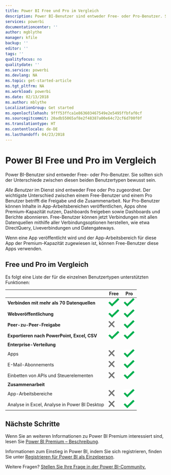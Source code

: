 ```yaml
---
title: Power BI Free und Pro im Vergleich
description: Power BI-Benutzer sind entweder Free- oder Pro-Benutzer. Sie sollten die Unterschiede zwischen diesen beiden Benutzertypen kennen.
services: powerbi
documentationcenter: ''
author: mgblythe
manager: kfile
backup: ''
editor: ''
tags: ''
qualityfocus: no
qualitydate: ''
ms.service: powerbi
ms.devlang: NA
ms.topic: get-started-article
ms.tgt_pltfrm: NA
ms.workload: powerbi
ms.date: 02/13/2018
ms.author: mblythe
LocalizationGroup: Get started
ms.openlocfilehash: 9fff53ffca1e863603467549e2e5495ffbfaf0cf
ms.sourcegitcommit: 20adb55065af8e2f48387a00e64c72cf6d700f0f
ms.translationtype: HT
ms.contentlocale: de-DE
ms.lasthandoff: 04/23/2018
---
```

# <a name="power-bi-free-vs-pro"></a>Power BI Free und Pro im Vergleich
Power BI-Benutzer sind entweder Free- oder Pro-Benutzer. Sie sollten sich der Unterschiede zwischen diesen beiden Benutzertypen bewusst sein.

*Alle Benutzer* im Dienst sind entweder Free oder Pro zugeordnet. Der wichtigste Unterschied zwischen einem Free-Benutzer und einem Pro Benutzer betrifft die Freigabe und die Zusammenarbeit. Nur Pro-Benutzer können Inhalte in App-Arbeitsbereichen veröffentlichen, Apps ohne Premium-Kapazität nutzen, Dashboards freigeben sowie Dashboards und Berichte abonnieren. Free-Benutzer können jetzt Verbindungen mit allen Datenquellen mithilfe aller Verbindungsoptionen herstellen, wie etwa DirectQuery, Liveverbindungen und Datengateways.

Wenn eine App veröffentlicht wird und der App-Arbeitsbereich für diese App der Premium-Kapazität zugewiesen ist, können Free-Benutzer diese Apps verwenden.

## <a name="free-vs-pro-comparison"></a>Free und Pro im Vergleich
Es folgt eine Liste der für die einzelnen Benutzertypen unterstützten Funktionen:

|  | Free | Pro |
| --- | --- | --- |
| **Verbinden mit mehr als 70 Datenquellen** |![](media/service-free-vs-pro/available.png "Verfügbar") |![](media/service-free-vs-pro/available.png "Verfügbar") |
| **Webveröffentlichung** |![](media/service-free-vs-pro/available.png "Verfügbar") |![](media/service-free-vs-pro/available.png "Verfügbar") |
| **Peer-zu-Peer-Freigabe** |![](media/service-free-vs-pro/not-available.png "Nicht verfügbar") |![](media/service-free-vs-pro/available.png "Verfügbar") |
| **Exportieren nach PowerPoint, Excel, CSV** |![](media/service-free-vs-pro/available.png "Verfügbar") |![](media/service-free-vs-pro/available.png "Verfügbar") |
| **Enterprise-Verteilung** | | |
| Apps |![](media/service-free-vs-pro/not-available.png "Nicht verfügbar") |![](media/service-free-vs-pro/available.png "Verfügbar") |
| E-Mail-Abonnements |![](media/service-free-vs-pro/not-available.png "Nicht verfügbar") |![](media/service-free-vs-pro/available.png "Verfügbar") |
| Einbetten von APIs und Steuerelementen |![](media/service-free-vs-pro/not-available.png "Nicht verfügbar") |![](media/service-free-vs-pro/available.png "Verfügbar") |
| **Zusammenarbeit** | | |
| App-Arbeitsbereiche |![](media/service-free-vs-pro/not-available.png "Nicht verfügbar") |![](media/service-free-vs-pro/available.png "Verfügbar") |
| Analyse in Excel, Analyse in Power BI Desktop |![](media/service-free-vs-pro/not-available.png "Nicht verfügbar") |![](media/service-free-vs-pro/available.png "Verfügbar") |

## <a name="next-steps"></a>Nächste Schritte
Wenn Sie an weiteren Informationen zu Power BI Premium interessiert sind, lesen Sie [Power BI Premium – Beschreibung](service-premium.md).

Informationen zum Einstieg in Power BI, indem Sie sich registrieren, finden Sie unter [Registrieren für Power BI als Einzelperson](service-self-service-signup-for-power-bi.md).

Weitere Fragen? [Stellen Sie Ihre Frage in der Power BI-Community.](https://community.powerbi.com/)

